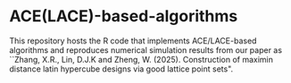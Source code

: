 # ACE(LACE)-based-algorithms
This repository hosts the R code that implements ACE/LACE-based algorithms and reproduces numerical simulation results from our paper as ``Zhang, X.R., Lin, D.J.K and Zheng, W. (2025). Construction of maximin distance latin hypercube designs via good lattice point sets".
